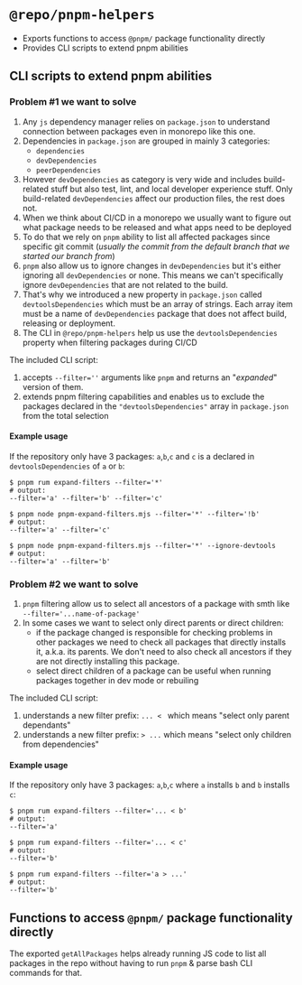 # `@repo/pnpm-helpers`

- Exports functions to access `@pnpm/` package functionality directly
- Provides CLI scripts to extend pnpm abilities

## CLI scripts to extend pnpm abilities

### Problem #1 we want to solve

1. Any `js` dependency manager relies on `package.json` to understand connection
   between packages even in monorepo like this one.
2. Dependencies in `package.json` are grouped in mainly 3 categories:
   - `dependencies`
   - `devDependencies`
   - `peerDependencies`
3. However `devDependencies` as category is very wide and includes build-related
   stuff but also test, lint, and local developer experience stuff. Only
   build-related `devDependencies` affect our production files, the rest does
   not.
4. When we think about CI/CD in a monorepo we usually want to figure out what
   package needs to be released and what apps need to be deployed
5. To do that we rely on `pnpm` ability to list all affected packages since
   specific git commit (_usually the commit from the default branch that we
   started our branch from_)
6. `pnpm` also allow us to ignore changes in `devDependencies` but it's either
   ignoring all `devDependencies` or none. This means we can't specifically
   ignore `devDependencies` that are not related to the build.
7. That's why we introduced a new property in `package.json` called
   `devtoolsDependencies` which must be an array of strings. Each array item
   must be a name of `devDependencies` package that does not affect build,
   releasing or deployment.
8. The CLI in `@repo/pnpm-helpers` help us use the `devtoolsDependencies`
   property when filtering packages during CI/CD

The included CLI script:

1. accepts `--filter=''` arguments like `pnpm` and returns an "_expanded_"
   version of them.
2. extends pnpm filtering capabilities and enables us to exclude the packages
   declared in the `"devtoolsDependencies"` array in `package.json` from the
   total selection

#### Example usage

If the repository only have 3 packages: `a`,`b`,`c` and `c` is a declared in
`devtoolsDependencies` of `a` or `b`:

```shell
$ pnpm rum expand-filters --filter='*'
# output:
--filter='a' --filter='b' --filter='c'

$ pnpm node pnpm-expand-filters.mjs --filter='*' --filter='!b'
# output:
--filter='a' --filter='c'

$ pnpm node pnpm-expand-filters.mjs --filter='*' --ignore-devtools
# output:
--filter='a' --filter='b'
```

### Problem #2 we want to solve

1. `pnpm` filtering allow us to select all ancestors of a package with smth like
   `--filter='...name-of-package'`
2. In some cases we want to select only direct parents or direct children:
   - if the package changed is responsible for checking problems in other
     packages we need to check all packages that directly installs it, a.k.a.
     its parents. We don't need to also check all ancestors if they are not
     directly installing this package.
   - select direct children of a package can be useful when running packages
     together in dev mode or rebuiling

The included CLI script:

1. understands a new filter prefix: `... < ` which means "select only parent
   dependants"
2. understands a new filter prefix: `> ...` which means "select only children
   from dependencies"

#### Example usage

If the repository only have 3 packages: `a`,`b`,`c` where `a` installs `b` and
`b` installs `c`:

```shell
$ pnpm rum expand-filters --filter='... < b'
# output:
--filter='a'

$ pnpm rum expand-filters --filter='... < c'
# output:
--filter='b'

$ pnpm rum expand-filters --filter='a > ...'
# output:
--filter='b'
```

## Functions to access `@pnpm/` package functionality directly

The exported `getAllPackages` helps already running JS code to list all packages
in the repo without having to run `pnpm` & parse bash CLI commands for that.
